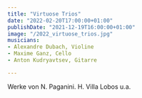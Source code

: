 ```yaml
---
title: "Virtuose Trios"
date: "2022-02-20T17:00:00+01:00"
publishDate: "2021-12-19T16:00:00+01:00"
image: "/2022_virtuose_trios.jpg"
musicians:
- Alexandre Dubach, Violine
- Maxime Ganz, Cello
- Anton Kudryavtsev, Gitarre

---
```


Werke von N. Paganini. H. Villa Lobos u.a.
